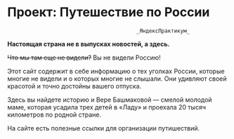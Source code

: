 # Проект: Путешествие по России

                                             _ЯндексПрактикум_

__Настоящая страна не в выпусках новостей, а здесь.__

~~Что мы там еще не видели?~~ Вы не видели Россию!

Этот сайт содержит в себе информацию о тех уголках России, которые многие не видели и о которых многие не слышали.
Они удивляют своей красотой и точно достойны вашего отпуска.

Здесь вы найдете историю и Вере Башмаковой — смелой молодой маме, которая усадила трех детей в «Ладу» и проехала 20 тысяч километров по родной стране. 

На сайте есть полезные ссылки для организации путишествий.

